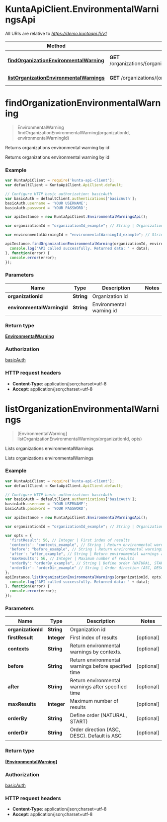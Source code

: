 # KuntaApiClient.EnvironmentalWarningsApi

All URIs are relative to *https://demo.kuntaapi.fi/v1*

Method | HTTP request | Description
------------- | ------------- | -------------
[**findOrganizationEnvironmentalWarning**](EnvironmentalWarningsApi.md#findOrganizationEnvironmentalWarning) | **GET** /organizations/{organizationId}/environmentalWarnings/{environmentalWarningId} | Returns organizations environmental warning by id
[**listOrganizationEnvironmentalWarnings**](EnvironmentalWarningsApi.md#listOrganizationEnvironmentalWarnings) | **GET** /organizations/{organizationId}/environmentalWarnings | Lists organizations environmentalWarnings


<a name="findOrganizationEnvironmentalWarning"></a>
# **findOrganizationEnvironmentalWarning**
> EnvironmentalWarning findOrganizationEnvironmentalWarning(organizationId, environmentalWarningId)

Returns organizations environmental warning by id

Returns organizations environmental warning by id 

### Example
```javascript
var KuntaApiClient = require('kunta-api-client');
var defaultClient = KuntaApiClient.ApiClient.default;

// Configure HTTP basic authorization: basicAuth
var basicAuth = defaultClient.authentications['basicAuth'];
basicAuth.username = 'YOUR USERNAME';
basicAuth.password = 'YOUR PASSWORD';

var apiInstance = new KuntaApiClient.EnvironmentalWarningsApi();

var organizationId = "organizationId_example"; // String | Organization id

var environmentalWarningId = "environmentalWarningId_example"; // String | Environmental warning id

apiInstance.findOrganizationEnvironmentalWarning(organizationId, environmentalWarningId).then(function(data) {
  console.log('API called successfully. Returned data: ' + data);
}, function(error) {
  console.error(error);
});

```

### Parameters

Name | Type | Description  | Notes
------------- | ------------- | ------------- | -------------
 **organizationId** | **String**| Organization id | 
 **environmentalWarningId** | **String**| Environmental warning id | 

### Return type

[**EnvironmentalWarning**](EnvironmentalWarning.md)

### Authorization

[basicAuth](../README.md#basicAuth)

### HTTP request headers

 - **Content-Type**: application/json;charset=utf-8
 - **Accept**: application/json;charset=utf-8

<a name="listOrganizationEnvironmentalWarnings"></a>
# **listOrganizationEnvironmentalWarnings**
> [EnvironmentalWarning] listOrganizationEnvironmentalWarnings(organizationId, opts)

Lists organizations environmentalWarnings

Lists organizations environmentalWarnings 

### Example
```javascript
var KuntaApiClient = require('kunta-api-client');
var defaultClient = KuntaApiClient.ApiClient.default;

// Configure HTTP basic authorization: basicAuth
var basicAuth = defaultClient.authentications['basicAuth'];
basicAuth.username = 'YOUR USERNAME';
basicAuth.password = 'YOUR PASSWORD';

var apiInstance = new KuntaApiClient.EnvironmentalWarningsApi();

var organizationId = "organizationId_example"; // String | Organization id

var opts = { 
  'firstResult': 56, // Integer | First index of results
  'contexts': "contexts_example", // String | Return environmental warnings by contexts.
  'before': "before_example", // String | Return environmental warnings before specified time
  'after': "after_example", // String | Return environmental warnings after specified time
  'maxResults': 56, // Integer | Maximum number of results
  'orderBy': "orderBy_example", // String | Define order (NATURAL, START)
  'orderDir': "orderDir_example" // String | Order direction (ASC, DESC). Default is ASC
};
apiInstance.listOrganizationEnvironmentalWarnings(organizationId, opts).then(function(data) {
  console.log('API called successfully. Returned data: ' + data);
}, function(error) {
  console.error(error);
});

```

### Parameters

Name | Type | Description  | Notes
------------- | ------------- | ------------- | -------------
 **organizationId** | **String**| Organization id | 
 **firstResult** | **Integer**| First index of results | [optional] 
 **contexts** | **String**| Return environmental warnings by contexts. | [optional] 
 **before** | **String**| Return environmental warnings before specified time | [optional] 
 **after** | **String**| Return environmental warnings after specified time | [optional] 
 **maxResults** | **Integer**| Maximum number of results | [optional] 
 **orderBy** | **String**| Define order (NATURAL, START) | [optional] 
 **orderDir** | **String**| Order direction (ASC, DESC). Default is ASC | [optional] 

### Return type

[**[EnvironmentalWarning]**](EnvironmentalWarning.md)

### Authorization

[basicAuth](../README.md#basicAuth)

### HTTP request headers

 - **Content-Type**: application/json;charset=utf-8
 - **Accept**: application/json;charset=utf-8

